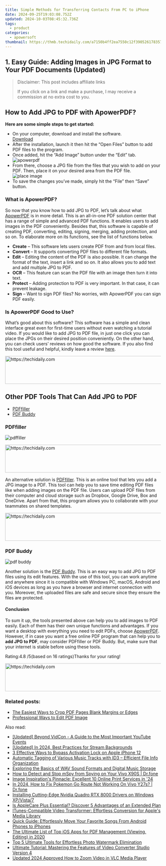 ```yaml
---
title: Simple Methods for Transferring Contacts From PC to iPhone
date: 2024-09-25T19:03:08.752Z
updated: 2024-10-03T08:45:32.736Z
tags:
  - product
categories:
  - apowersoft
thumbnail: https://thmb.techidaily.com/a7150b4ff2ea7550c12f390526178357d28d5879ccd1eca0b9ed1b9c559e12d9.jpg
---
```


## 1. Easy Guide: Adding Images in JPG Format to Your PDF Documents (Updated)

>  Disclaimer: This post includes affiliate links
>
>  If you click on a link and make a purchase, I may receive a commission at no extra cost to you.
>

## How to Add JPG to PDF with ApowerPDF?

**Here are some simple steps to get started:**

* On your computer, download and install the software.  
[Download](https://tools.techidaily.com/apowersoft/products/)
* After the installation, launch it then hit the “Open Files” button to add PDF files to the program.
* Once added, hit the “Add Image” button under the “Edit” tab.  
![apowerpdf](https://www.apowersoft.com//webusupload.aoscdn.com/apowercom/wp-content/uploads/2020/07/add-image.jpg.webp)
* From there, choose a JPG file from the files that you wish to add on your PDF. Then, place it on your desired area from the PDF file.  
![place image](https://www.apowersoft.com//webusupload.aoscdn.com/apowercom/wp-content/uploads/2020/07/place-jpg.jpg.webp)
* To save the changes you’ve made, simply hit the “File” then “Save” button.

### What is ApowerPDF?

So now that you know how to add JPG to PDF, let’s talk about what [ApowerPDF](https://tools.techidaily.com/apowersoft/apower-pdf/) is in more detail. This is an all-in-one PDF solution center that has a range of simple and advanced PDF functions. It enables users to add images in the PDF conveniently. Besides that, this software is capable of creating PDF, converting, editing, signing, merging, adding protection, and so on. To elaborate more on its functions, see the list of functions below.

* **Create** – This software lets users create PDF from and from local files.
* **Convert** – It supports converting PDF files to different file formats.
* **Edit**  – Editing the content of the PDF is also possible. It can change the format of the text, insert a link and so on. It also allows you to add text and add multiple JPG to PDF.
* **OCR** – This feature can scan the PDF file with an image then turn it into text.
* **Protect** – Adding protection to PDF is very important. In that case, it can prevent leakage.
* **Sign** – Want to sign PDF files? No worries, with ApowerPDF you can sign PDF easily.

### Is ApowerPDF Good to Use?

What’s good about this software? This software has a simple and clean interface great even for first-time users without even watching a tutorial video. If you would like to add JPG to PDF file, in just one click you can place the JPGs on their desired position conveniently. On the other hand, you can check users’ reviews on how good the software. If you also find this tool useful and helpful, kindly leave a review [here](https://www.g2crowd.com/products/apowerpdf/reviews).

<!-- affiliate ads begin -->
<a href="https://appsumo.8odi.net/c/5597632/2151855/7443" target="_top" id="2151855">
  <img src="//a.impactradius-go.com/display-ad/7443-2151855" border="0" alt="https://techidaily.com" width="728" height="90"/>
</a>
<img height="0" width="0" src="https://appsumo.8odi.net/i/5597632/2151855/7443" style="position:absolute;visibility:hidden;" border="0" />
<!-- affiliate ads end -->

## Other PDF Tools That Can Add JPG to PDF

* [PDFfiller](https://tools.techidaily.com/apowersoft/products/)
* [PDF Buddy](https://tools.techidaily.com/apowersoft/products/)

### PDFfiller

![pdffiller](https://www.apowersoft.com//webusupload.aoscdn.com/apowercom/wp-content/uploads/2020/07/add-image-pdffiller.jpg.webp)

<!-- affiliate ads begin -->
<a href="https://appsumo.8odi.net/c/5597632/2043596/7443" target="_top" id="2043596">
  <img src="//a.impactradius-go.com/display-ad/7443-2043596" border="0" alt="https://techidaily.com" width="728" height="90"/>
</a>
<img height="0" width="0" src="https://appsumo.8odi.net/i/5597632/2043596/7443" style="position:absolute;visibility:hidden;" border="0" />
<!-- affiliate ads end -->

An alternative solution is [PDFfiller](https://www.pdffiller.com/en/categories/add-image.htm). This is an online tool that lets you add a JPG image to a PDF. This tool can help you to save time editing PDF files like when adding images on the PDF file. Users can upload PDF files from their computer and cloud storage such as Dropbox, Google Drive, Box and OneDrive. Apart from that, this program allows you to collaborate with your teammates on shared templates.

<!-- affiliate ads begin -->
<a href="https://bluettieu.pxf.io/c/5597632/2141676/17091" target="_top" id="2141676">
  <img src="//a.impactradius-go.com/display-ad/17091-2141676" border="0" alt="https://techidaily.com" width="728" height="90"/>
</a>
<img height="0" width="0" src="https://bluettieu.pxf.io/i/5597632/2141676/17091" style="position:absolute;visibility:hidden;" border="0" />
<!-- affiliate ads end -->

### PDF Buddy

![pdf buddy](https://www.apowersoft.com//webusupload.aoscdn.com/apowercom/wp-content/uploads/2020/07/add-jpg-using-pdfbuddy.jpg.webp)

Another solution is the [PDF Buddy](https://www.pdfbuddy.com/how-to/add-image-to-pdf). This is an easy way to add JPG to PDF files using its edit features. With the use of this tool, you can work anytime and anywhere since it is compatible with Windows PC, macOS, Android and iOS devices as long as you have a browser and internet connection with you. Moreover, the uploaded files are safe and secure since they ensure the files are protected.

#### Conclusion

To sum it up, the tools presented above can help you to add images to PDF easily. Each of them has their own unique functions and advantages. If you want a desktop with everything you need to edit PDFs, choose [ApowerPDF](https://tools.techidaily.com/apowersoft/apower-pdf/). However, if in case you want a free online PDF program that can help you to **add JPG to PDF**, may consider PDFfiller or PDF Buddy. But, make sure that your internet is stable before using these tools.

Rating:4.8 /5(based on 16 ratings)Thanks for your rating!

<!-- affiliate ads begin -->
<a href="https://appsumo.8odi.net/c/5597632/2151854/7443" target="_top" id="2151854">
  <img src="//a.impactradius-go.com/display-ad/7443-2151854" border="0" alt="https://techidaily.com" width="600" height="90"/>
</a>
<img height="0" width="0" src="https://appsumo.8odi.net/i/5597632/2151854/7443" style="position:absolute;visibility:hidden;" border="0" />
<!-- affiliate ads end -->

### Related posts:

* [The Easiest Ways to Crop PDF Pages Blank Margins or Edges](https://tools.techidaily.com/apowersoft/apower-pdf/)
* [Professional Ways to Edit PDF Image](https://tools.techidaily.com/apowersoft/apower-pdf/)

<ins class="adsbygoogle"
     style="display:block"
     data-ad-format="autorelaxed"
     data-ad-client="ca-pub-7571918770474297"
     data-ad-slot="1223367746"></ins>

<ins class="adsbygoogle"
     style="display:block"
     data-ad-client="ca-pub-7571918770474297"
     data-ad-slot="8358498916"
     data-ad-format="auto"
     data-full-width-responsive="true"></ins>

<span class="atpl-alsoreadstyle">Also read:</span>
<div><ul>
<li><a href="https://youtube-videos.techidaily.com/updated-beyond-vidcon-a-guide-to-the-most-important-youtube-events/"><u>[Updated] Beyond VidCon - A Guide to the Most Important YouTube Events</u></a></li>
<li><a href="https://article-posts.techidaily.com/updated-in-2024-best-practices-for-stream-backgrounds/"><u>[Updated] In 2024, Best Practices for Stream Backgrounds</u></a></li>
<li><a href="https://activate-lock.techidaily.com/3-effective-ways-to-bypass-activation-lock-on-apple-iphone-12-by-drfone-ios/"><u>3 Effective Ways to Bypass Activation Lock on Apple iPhone 12</u></a></li>
<li><a href="https://win-superb.techidaily.com/automatic-tagging-of-various-music-tracks-with-id3-efficient-file-info-organization/"><u>Automatic Tagging of Various Music Tracks with ID3 – Efficient File Info Organization</u></a></li>
<li><a href="https://win-superb.techidaily.com/exploring-the-basics-of-wav-sound-formats-and-digital-music-storage/"><u>Exploring the Basics of WAV Sound Formats and Digital Music Storage</u></a></li>
<li><a href="https://location-social.techidaily.com/how-to-detect-and-stop-mspy-from-spying-on-your-vivo-x90s-drfone-by-drfone-virtual-android/"><u>How to Detect and Stop mSpy from Spying on Your Vivo X90S | Dr.fone</u></a></li>
<li><a href="https://buynow-tips.techidaily.com/image-inspirations-pinnacle-excellent-10-online-print-services-in-24/"><u>Image Inspiration's Pinnacle: Excellent 10 Online Print Services in '24</u></a></li>
<li><a href="https://change-location.techidaily.com/in-2024-how-to-fix-pokemon-go-route-not-working-on-vivo-y27s-drfone-by-drfone-virtual-android/"><u>In 2024, How to Fix Pokemon Go Route Not Working On Vivo Y27s? | Dr.fone</u></a></li>
<li><a href="https://driver-download.techidaily.com/installing-cutting-edge-nvidia-quadro-rtx-8000-drivers-on-windows-xpvista7/"><u>Installing Cutting-Edge Nvidia Quadro RTX 8000 Drivers on Windows XP/Vista/7</u></a></li>
<li><a href="https://buynow-info.techidaily.com/is-applecare-plus-essential-discover-5-advantages-of-an-extended-plan/"><u>Is AppleCare Plus Essential? Discover 5 Advantages of an Extended Plan</u></a></li>
<li><a href="https://win-superb.techidaily.com/itunes-compatible-video-transformer-effortless-conversion-for-apples-media-library/"><u>ITunes-Compatible Video Transformer: Effortless Conversion for Apple's Media Library</u></a></li>
<li><a href="https://win-superb.techidaily.com/quick-guide-effortlessly-move-your-favorite-songs-from-android-phones-to-iphones/"><u>Quick Guide: Effortlessly Move Your Favorite Songs From Android Phones to iPhones</u></a></li>
<li><a href="https://win-superb.techidaily.com/the-ultimate-list-of-top-ios-apps-for-pdf-management-viewing-editing-in-2020/"><u>The Ultimate List of Top iOS Apps for PDF Management (Viewing, Editing) in 2020</u></a></li>
<li><a href="https://win-superb.techidaily.com/top-5-ultimate-tools-for-effortless-photo-watermark-elimination/"><u>Top 5 Ultimate Tools for Effortless Photo Watermark Elimination</u></a></li>
<li><a href="https://win-superb.techidaily.com/ultimate-tutorial-mastering-the-features-of-video-converter-studio-version-4/"><u>Ultimate Tutorial: Mastering the Features of Video Converter Studio Version 4</u></a></li>
<li><a href="https://ai-editing-video.techidaily.com/updated-2024-approved-how-to-zoom-video-in-vlc-media-player/"><u>Updated 2024 Approved How to Zoom Video in VLC Media Player</u></a></li>
</ul></div>

